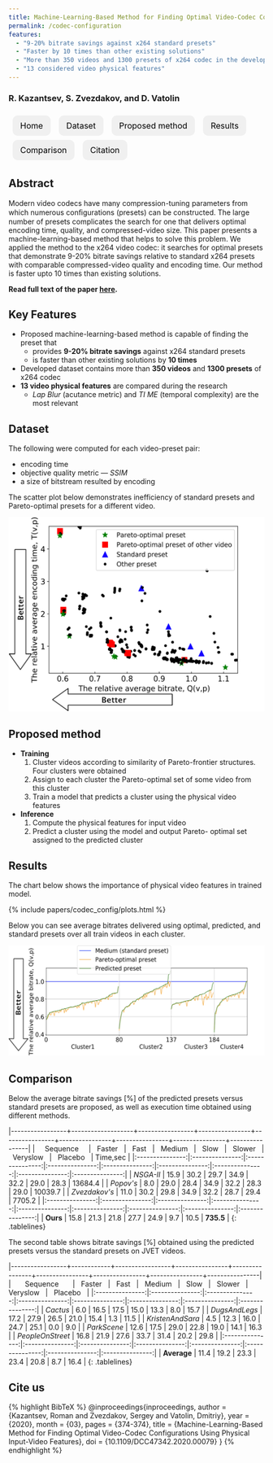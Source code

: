```yaml
---
title: Machine-Learning-Based Method for Finding Optimal Video-Codec Conﬁgurations Using Physical Input-Video Features
permalink: /codec-configuration
features:
  - "9-20% bitrate savings against x264 standard presets"
  - "Faster by 10 times than other existing solutions"
  - "More than 350 videos and 1300 presets of x264 codec in the developed dataset"
  - "13 considered video physical features"
---
```


### R. Kazantsev, S. Zvezdakov, and D. Vatolin

<script src="https://code.highcharts.com/highcharts.js"></script>
<script src="https://code.highcharts.com/modules/exporting.js"></script>
<script src="https://code.highcharts.com/modules/export-data.js"></script>
<script src="https://code.highcharts.com/modules/accessibility.js"></script>
<script src="https://ajax.googleapis.com/ajax/libs/jquery/1.8.2/jquery.min.js"></script>
<script src="https://code.highcharts.com/highcharts-more.js"></script>
<link rel="stylesheet" type="text/css" href="https://cdn.datatables.net/1.10.22/css/jquery.dataTables.css">
<script type="text/javascript" charset="utf8"
   src="https://cdn.datatables.net/1.10.22/js/jquery.dataTables.js"></script>
<link rel="stylesheet" href="https://cdnjs.cloudflare.com/ajax/libs/font-awesome/4.7.0/css/font-awesome.min.css">

<style>
    .subproject-links {
        display: flex;
        flex-wrap: wrap;
        margin-top: 20px;
    }

    .subproject-links a {
        background-color: #f0f0f0;
        color: black;
        font-size: 16px;
        padding: 10px 15px;

        text-align: center;
        text-decoration: none;

        margin: 4px 8px;
        border-radius: 10px;
    }

    .subproject-links a:hover {
        background-color: #e0e0e0;
        text-decoration: none;
    }

</style>

<div class="subproject-links">
    <a href="/" class="button">Home</a>
    <a href="#dataset" class="button">Dataset</a>
    <a href="#method" class="button">Proposed method</a>
    <a href="#results" class="button">Results</a>
    <a href="#comparison" class="button">Comparison</a>
    <a href="#cite" class="button">Citation</a>
</div>


## Abstract
Modern video codecs have many compression-tuning parameters from which numerous conﬁgurations (presets) can be constructed. The large number of presets complicates the search for one that delivers optimal encoding time, quality, and compressed-video size. This paper presents a machine-learning-based method that helps to solve this problem. We applied the method to the x264 video codec: it searches for optimal presets that demonstrate 9-20% bitrate savings relative to standard x264 presets with comparable compressed-video quality and encoding time. Our method is faster upto 10 times than existing solutions.

**Read full text of the paper [here](https://www.researchgate.net/publication/341835992_Machine-Learning-Based_Method_for_Finding_Optimal_Video-Codec_Configurations_Using_Physical_Input-Video_Features).** <!-- Link to the paper -->


## Key Features
*  Proposed machine-learning-based method is capable of finding the preset that
    * provides **9-20% bitrate savings** against x264 standard presets
    * is faster than other existing solutions by **10 times**
* Developed dataset contains more than **350 videos** and **1300 presets** of x264 codec
* **13 video physical features** are compared during the research
    * *Lap Blur* (acutance metric) and *TI ME* (temporal complexity) are the most relevant


## <span id="dataset"></span> Dataset
The following were computed for each video-preset pair:
* encoding time
* objective quality metric — *SSIM*
* a size of bitstream resulted by encoding

The scatter plot below demonstrates inefficiency of standard presets and Pareto-optimal presets for a different video.

<img src="/assets/img/papers/codec-configuration/dataset.png">


## <span id="method"></span> Proposed method
* **Training**
    1. Cluster videos according to similarity of Pareto-frontier structures. Four clusters were obtained
    2. Assign to each cluster the Pareto-optimal set of some video from this cluster
    3. Train a model that predicts a cluster using the physical video features 
* **Inference**
    1. Compute the physical features for input video
    2. Predict a cluster using the model and output Pareto- optimal set assigned to the predicted cluster


## <span id="results"></span> Results

The chart below shows the importance of physical video features in trained model.

{% include papers/codec_config/plots.html %}

Below you can see average bitrates delivered using optimal, predicted, and standard presets over all train videos in each cluster.

<img src="/assets/img/papers/codec-configuration/bitrates.png">


## <span id="comparison"></span> Comparison

<style>
.tablelines table, .tablelines td, .tablelines th {
        border: 0.8px solid black;
        }
</style>

Below the average bitrate savings [%] of the predicted presets versus standard presets are proposed, as well as execution time obtained using different methods.

|-----------------+-------------------+-----------------+----------------+----------------+----------------+----------------+----------------+----------------|
| &nbsp; &nbsp; Sequence &nbsp; &nbsp; | &nbsp; Faster &nbsp; |  &nbsp; Fast &nbsp; | &nbsp; Medium &nbsp; | &nbsp; Slow &nbsp; | &nbsp; Slower &nbsp; | &nbsp; Veryslow &nbsp; | &nbsp; Placebo &nbsp; | Time,sec |
|:---------------:|:---------------:|:---------------:|:---------------:|:---------------:|:---------------:|:---------------:|:---------------:|:---------------:|
| *NSGA-II* | 15.9 | 30.2 | 29.7 | 34.9 | 32.2 | 29.0 | 28.3 | 13684.4 |
| *Popov's* | 8.0 | 29.0 | 28.4 | 34.9 | 32.2 | 28.3 | 29.0 | 10039.7 |
| *Zvezdakov's* | 11.0 | 30.2 | 29.8 | 34.9 | 32.2 | 28.7 | 29.4 | 7705.2 |
|:---------------:|:---------------:|:---------------:|:---------------:|:---------------:|:---------------:|:---------------:|:---------------:|:---------------:|
| **Ours** | 15.8 | 21.3 | 21.8 | 27.7 | 24.9 | 9.7 | 10.5 | **735.5** |
{: .tablelines}

The second table shows bitrate savings [%] obtained using the predicted presets versus the standard presets on JVET videos.

|-----------------+------------+-----------------+----------------+----------------+----------------+----------------+----------------+----------------|
| &nbsp; &nbsp; &nbsp; Sequence &nbsp; &nbsp; &nbsp; | &nbsp; Faster &nbsp; | &nbsp; Fast &nbsp; | &nbsp; Medium &nbsp; | &nbsp; Slow &nbsp; | &nbsp; Slower &nbsp; | &nbsp; Veryslow &nbsp; | &nbsp; Placebo &nbsp; |
|:---------------:|:---------------:|:---------------:|:---------------:|:---------------:|:---------------:|:---------------:|:---------------:|
| *Cactus* | 6.0 | 16.5 | 17.5 | 15.0 | 13.3 | 8.0 | 15.7 | 
| *DugsAndLegs* | 17.2 | 27.9 | 26.5 | 21.0 | 15.4 | 1.3 | 11.5 | 
| *KristenAndSara* | 4.5 | 12.3 | 16.0 | 24.7 | 25.1 | 0.0 | 9.0 | 
| *ParkScene* | 12.6 | 17.5 | 29.0 | 22.8 | 19.0 | 14.1 | 16.3 | 
| *PeopleOnStreet* | 16.8 | 21.9 | 27.6 | 33.7 | 31.4 | 20.2 | 29.8 | 
|:---------------:|:---------------:|:---------------:|:---------------:|:---------------:|:---------------:|:---------------:|:---------------:|
| **Average** | 11.4 | 19.2 | 23.3 | 23.4 | 20.8 | 8.7 | 16.4 | 
{: .tablelines}


## <span id="cite"></span> Cite us

{% highlight BibTeX %}
@inproceedings{inproceedings,
author = {Kazantsev, Roman and Zvezdakov, Sergey and Vatolin, Dmitriy},
year = {2020},
month = {03},
pages = {374-374},
title = {Machine-Learning-Based Method for Finding Optimal Video-Codec Configurations Using Physical Input-Video Features},
doi = {10.1109/DCC47342.2020.00079}
}
{% endhighlight %}
